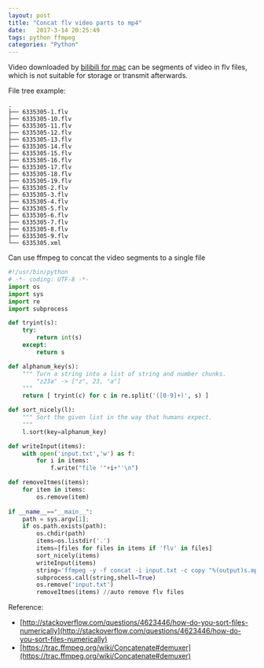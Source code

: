 ```yaml
---
layout: post
title: "Concat flv video parts to mp4"
date:   2017-3-14 20:25:49
tags: python ffmpeg
categories: "Python"
---
```


Video downloaded by [bilibili for mac](http://bilimac.eqoe.cn/) can be segments of video in flv files, which is not suitable for storage or transmit afterwards. 

File tree example:
```
.
├── 6335305-1.flv
├── 6335305-10.flv
├── 6335305-11.flv
├── 6335305-12.flv
├── 6335305-13.flv
├── 6335305-14.flv
├── 6335305-15.flv
├── 6335305-16.flv
├── 6335305-17.flv
├── 6335305-18.flv
├── 6335305-19.flv
├── 6335305-2.flv
├── 6335305-3.flv
├── 6335305-4.flv
├── 6335305-5.flv
├── 6335305-6.flv
├── 6335305-7.flv
├── 6335305-8.flv
├── 6335305-9.flv
└── 6335305.xml
```

Can use ffmpeg to concat the video segments to a single file

``` Python
#!/usr/bin/python
# -*- coding: UTF-8 -*- 
import os
import sys
import re
import subprocess

def tryint(s):
    try:
        return int(s)
    except:
        return s

def alphanum_key(s):
    """ Turn a string into a list of string and number chunks.
        "z23a" -> ["z", 23, "a"]
    """
    return [ tryint(c) for c in re.split('([0-9]+)', s) ]

def sort_nicely(l):
    """ Sort the given list in the way that humans expect.
    """
    l.sort(key=alphanum_key)

def writeInput(items):
    with open('input.txt','w') as f:
        for i in items:
            f.write("file '"+i+"'\n")

def removeItmes(items):
    for item in items:
        os.remove(item)
        
if __name__=="__main__":
    path = sys.argv[1];
    if os.path.exists(path):
        os.chdir(path)
        items=os.listdir('.')
        items=[files for files in items if 'flv' in files]
        sort_nicely(items)
        writeInput(items)
        string='ffmpeg -y -f concat -i input.txt -c copy "%(output)s.mp4"' % {'output':os.path.basename(os.path.abspath(path))}
        subprocess.call(string,shell=True)
        os.remove('input.txt')
        removeItmes(items) //auto remove flv files
```
Reference: 
* [http://stackoverflow.com/questions/4623446/how-do-you-sort-files-numerically](http://stackoverflow.com/questions/4623446/how-do-you-sort-files-numerically)
* [https://trac.ffmpeg.org/wiki/Concatenate#demuxer](https://trac.ffmpeg.org/wiki/Concatenate#demuxer)